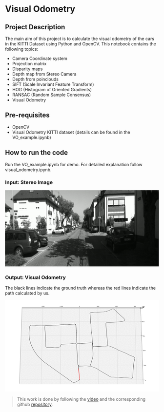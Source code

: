 # Visual Odometry

## Project Description

The main aim of this project is to calculate the visual odometry of the cars in the KITTI Dataset using Python and OpenCV. This notebook contains the following topics:

- Camera Coordinate system
- Projection matrix
- Disparity maps
- Depth map from Stereo Camera
- Depth from poinclouds
- SIFT (Scale Invariant Feature Transform)
- HOG (Histogram of Oriented Gradients)
- RANSAC (Random Sample Consensus)
- Visual Odometry

## Pre-requisites

- OpenCV
- Visual Odometry KITTI dataset (details can be found in the VO_example.ipynb)

## How to run the code

Run the VO_example.ipynb for demo. For detailed explanation follow visual_odometry.ipynb.

### Input: Stereo Image
<p align="center">
  <img src="https://github.com/ananyaverma2/visual_odometry/blob/master/images/gif1.gif" alt="animated" width="700" height="250"/>
</p>

### Output: Visual Odometry

The black lines indicate the ground truth whereas the red lines indicate the path calculated by us.

<p align="center">
  <img src="https://github.com/ananyaverma2/visual_odometry/blob/master/images/gif2.gif" alt="animated" width="600" height="300"/>
</p>

> This work is done by following the [video](https://www.youtube.com/watch?v=SXW0CplaTTQ&list=PLrHDCRerOaI9HfgZDbiEncG5dx7S3Nz6X) and the corresponding github [repository](https://github.com/FoamoftheSea/KITTI_visual_odometry).


